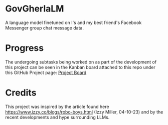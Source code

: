# GovGherlaLM
A language model finetuned on I's and my best friend's Facebook Messenger group chat message data.

# Progress
The undergoing subtasks being worked on as part of the development of this project can be seen in the Kanban board attached to this repo under this GitHub Project page: [Project Board](https://github.com/users/RazvanBerbece/projects/2/views/1)

# Credits
This project was inspired by the article found here https://www.izzy.co/blogs/robo-boys.html (Izzy Miller, 04-10-23) and by the recent developments and hype surrounding LLMs.